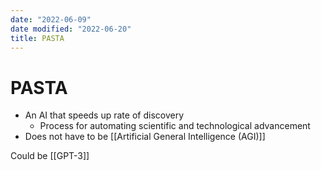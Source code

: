 ```yaml
---
date: "2022-06-09"
date modified: "2022-06-20"
title: PASTA
---
```


# PASTA
- An AI that speeds up rate of discovery
	- Process for automating scientific and technological advancement
- Does not have to be [[Artificial General Intelligence (AGI)]]

Could be [[GPT-3]]
